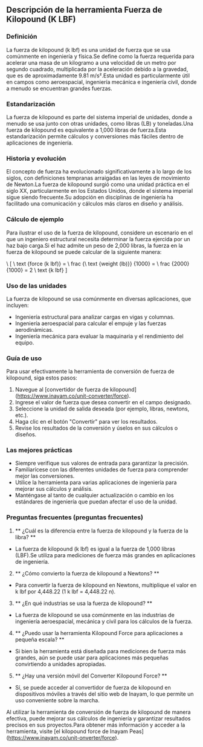 ## Descripción de la herramienta Fuerza de Kilopound (K LBF)

### Definición
La fuerza de kilopound (k lbf) es una unidad de fuerza que se usa comúnmente en ingeniería y física.Se define como la fuerza requerida para acelerar una masa de un kilogramo a una velocidad de un metro por segundo cuadrado, multiplicada por la aceleración debido a la gravedad, que es de aproximadamente 9.81 m/s².Esta unidad es particularmente útil en campos como aeroespacial, ingeniería mecánica e ingeniería civil, donde a menudo se encuentran grandes fuerzas.

### Estandarización
La fuerza de kilopound es parte del sistema imperial de unidades, donde a menudo se usa junto con otras unidades, como libras (LB) y toneladas.Una fuerza de kilopound es equivalente a 1,000 libras de fuerza.Esta estandarización permite cálculos y conversiones más fáciles dentro de aplicaciones de ingeniería.

### Historia y evolución
El concepto de fuerza ha evolucionado significativamente a lo largo de los siglos, con definiciones tempranas arraigadas en las leyes de movimiento de Newton.La fuerza de kilopound surgió como una unidad práctica en el siglo XX, particularmente en los Estados Unidos, donde el sistema imperial sigue siendo frecuente.Su adopción en disciplinas de ingeniería ha facilitado una comunicación y cálculos más claros en diseño y análisis.

### Cálculo de ejemplo
Para ilustrar el uso de la fuerza de kilopound, considere un escenario en el que un ingeniero estructural necesita determinar la fuerza ejercida por un haz bajo carga.Si el haz admite un peso de 2,000 libras, la fuerza en la fuerza de kilopound se puede calcular de la siguiente manera:

\ [
\ text {force (k lbf)} = \ frac {\ text {weight (lb)}} {1000} = \ frac {2000} {1000} = 2 \ text {k lbf}
\]

### Uso de las unidades
La fuerza de kilopound se usa comúnmente en diversas aplicaciones, que incluyen:
- Ingeniería estructural para analizar cargas en vigas y columnas.
- Ingeniería aeroespacial para calcular el empuje y las fuerzas aerodinámicas.
- Ingeniería mecánica para evaluar la maquinaria y el rendimiento del equipo.

### Guía de uso
Para usar efectivamente la herramienta de conversión de fuerza de kilopound, siga estos pasos:
1. Navegue al [convertidor de fuerza de kilopound] (https://www.inayam.co/unit-converter/force).
2. Ingrese el valor de fuerza que desea convertir en el campo designado.
3. Seleccione la unidad de salida deseada (por ejemplo, libras, newtons, etc.).
4. Haga clic en el botón "Convertir" para ver los resultados.
5. Revise los resultados de la conversión y úselos en sus cálculos o diseños.

### Las mejores prácticas
- Siempre verifique sus valores de entrada para garantizar la precisión.
- Familiarícese con las diferentes unidades de fuerza para comprender mejor las conversiones.
- Utilice la herramienta para varias aplicaciones de ingeniería para mejorar sus cálculos y análisis.
- Manténgase al tanto de cualquier actualización o cambio en los estándares de ingeniería que puedan afectar el uso de la unidad.

### Preguntas frecuentes (preguntas frecuentes)

1. ** ¿Cuál es la diferencia entre la fuerza de kilopound y la fuerza de la libra? **
- La fuerza de kilopound (k lbf) es igual a la fuerza de 1,000 libras (LBF).Se utiliza para mediciones de fuerza más grandes en aplicaciones de ingeniería.

2. ** ¿Cómo convierto la fuerza de kilopound a Newtons? **
- Para convertir la fuerza de kilopound en Newtons, multiplique el valor en k lbf por 4,448.22 (1 k lbf = 4,448.22 n).

3. ** ¿En qué industrias se usa la fuerza de kilopound? **
- La fuerza de kilopound se usa comúnmente en las industrias de ingeniería aeroespacial, mecánica y civil para los cálculos de la fuerza.

4. ** ¿Puedo usar la herramienta Kilopound Force para aplicaciones a pequeña escala? **
- Si bien la herramienta está diseñada para mediciones de fuerza más grandes, aún se puede usar para aplicaciones más pequeñas convirtiendo a unidades apropiadas.

5. ** ¿Hay una versión móvil del Converter Kilopound Force? **
- Sí, se puede acceder al convertidor de fuerza de kilopound en dispositivos móviles a través del sitio web de Inayam, lo que permite un uso conveniente sobre la marcha.

Al utilizar la herramienta de conversión de fuerza de kilopound de manera efectiva, puede mejorar sus cálculos de ingeniería y garantizar resultados precisos en sus proyectos.Para obtener más información y acceder a la herramienta, visite [el kilopound force de Inayam Peas] (https://www.inayam.co/unit-onverter/force).